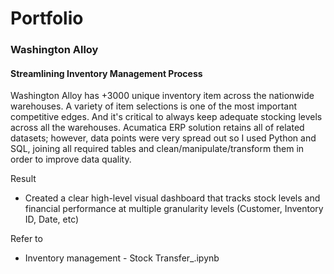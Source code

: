 # Portfolio

### Washington Alloy

#### Streamlining Inventory Management Process

Washington Alloy has +3000 unique inventory item across the nationwide warehouses. A variety of item selections is one of the most important competitive edges. And it's critical to always keep adequate stocking levels across all the warehouses. Acumatica ERP solution retains all of related datasets; however, data points were very spread out so I used Python and SQL, joining all required tables and clean/manipulate/transform them in order to improve data quality. 

Result
* Created a clear high-level visual dashboard that tracks stock levels and financial performance at multiple granularity levels (Customer, Inventory ID, Date, etc)

Refer to
* Inventory management - Stock Transfer_.ipynb
